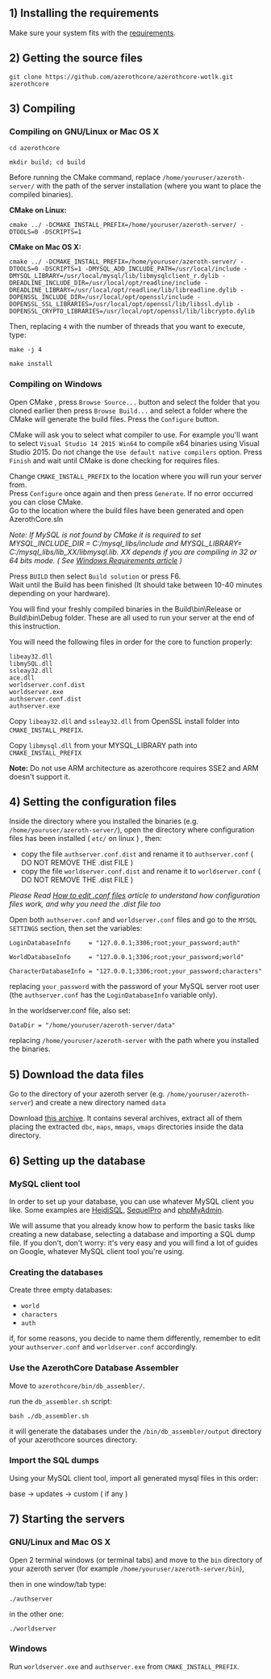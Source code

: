 ## 1) Installing the requirements

Make sure your system fits with the [requirements](https://github.com/AzerothCore/azerothcore-wotlk/wiki/Requirements).


## 2) Getting the source files

`git clone https://github.com/azerothcore/azerothcore-wotlk.git azerothcore`


## 3) Compiling

### Compiling on GNU/Linux or Mac OS X

`cd azerothcore`

`mkdir build; cd build`

Before running the CMake command, replace `/home/youruser/azeroth-server/` with the path of the server installation (where you want to place the compiled binaries).

**CMake on Linux:**

`cmake ../ -DCMAKE_INSTALL_PREFIX=/home/youruser/azeroth-server/ -DTOOLS=0 -DSCRIPTS=1`

**CMake on Mac OS X:**

`cmake ../ -DCMAKE_INSTALL_PREFIX=/home/youruser/azeroth-server/ -DTOOLS=0 -DSCRIPTS=1 -DMYSQL_ADD_INCLUDE_PATH=/usr/local/include -DMYSQL_LIBRARY=/usr/local/mysql/lib/libmysqlclient_r.dylib -DREADLINE_INCLUDE_DIR=/usr/local/opt/readline/include -DREADLINE_LIBRARY=/usr/local/opt/readline/lib/libreadline.dylib -DOPENSSL_INCLUDE_DIR=/usr/local/opt/openssl/include -DOPENSSL_SSL_LIBRARIES=/usr/local/opt/openssl/lib/libssl.dylib -DOPENSSL_CRYPTO_LIBRARIES=/usr/local/opt/openssl/lib/libcrypto.dylib`

Then, replacing `4` with the number of threads that you want to execute, type:

`make -j 4`

`make install`

### Compiling on Windows

Open CMake , press `Browse Source...` button and select the folder that you cloned earlier then press `Browse Build...` and select a folder where the CMake will generate the build files. Press the `Configure` button.

CMake will ask you to select what compiler to use. For example you'll want to select `Visual Studio 14 2015 Win64` to compile x64 binaries using Visual Studio 2015. Do not change the `Use default native compilers` option. Press `Finish` and wait until CMake is done checking for requires files.  

Change `CMAKE_INSTALL_PREFIX` to the location where you will run your server from.  
Press `Configure` once again and then press `Generate`. If no error occurred you can close CMake.  
Go to the location where the build files have been generated and open AzerothCore.sln  

_Note: If MySQL is not found by CMake it is required to set MYSQL_INCLUDE_DIR = C:/mysql_libs/include and MYSQL_LIBRARY= C:/mysql_libs/lib_XX/libmysql.lib._
_XX depends if you are compiling in 32 or 64 bits mode. ( See [Windows Requirements article](Requirements#windows) )_

Press `BUILD` then select `Build solution` or press F6.  
Wait until the Build has been finished (It should take between 10-40 minutes depending on your hardware).  

You will find your freshly compiled binaries in the Build\bin\Release or Build\bin\Debug folder. These are all used to run your server at the end of this instruction.
 
You will need the following files in order for the core to function properly:
 
```
libeay32.dll
libmySQL.dll 
ssleay32.dll 
ace.dll
worldserver.conf.dist
worldserver.exe 
authserver.conf.dist 
authserver.exe
```

Copy `libeay32.dll` and `ssleay32.dll` from OpenSSL install folder into `CMAKE_INSTALL_PREFIX`.

Copy `libmysql.dll` from your MYSQL_LIBRARY path into `CMAKE_INSTALL_PREFIX`


**Note:** Do not use ARM architecture as azerothcore requires SSE2 and ARM doesn't support it.  


## 4) Setting the configuration files

Inside the directory where you installed the binaries (e.g. `/home/youruser/azeroth-server/`), open the directory where configuration files has been installed  ( `etc/` on linux ) , then:

- copy the file `authserver.conf.dist` and rename it to `authserver.conf` ( DO NOT REMOVE THE .dist FILE )
- copy the file `worldserver.conf.dist` and rename it to `worldserver.conf` ( DO NOT REMOVE THE .dist FILE )

_Please Read [How to edit .conf files](how-to-work-with-conf-files) article to understand how configuration files work, and why you need the .dist file too_

Open both `authserver.conf` and `worldserver.conf` files and go to the `MYSQL SETTINGS` section, then set the variables:

`LoginDatabaseInfo     = "127.0.0.1;3306;root;your_password;auth"`

`WorldDatabaseInfo     = "127.0.0.1;3306;root;your_password;world"`

`CharacterDatabaseInfo = "127.0.0.1;3306;root;your_password;characters"`

replacing `your_password` with the password of your MySQL server root user
(the `authserver.conf` has the `LoginDatabaseInfo` variable only).

In the worldserver.conf file, also set:

`DataDir = "/home/youruser/azeroth-server/data"`

replacing `/home/youruser/azeroth-server` with the path where you installed the binaries.


## 5) Download the data files

Go to the directory of your azeroth server (e.g. `/home/youruser/azeroth-server`) and create a new directory named `data`

Download [this archive](https://mega.nz/#F!FMYzASKA!M-RY7OgXUR0nhWpnPKwusg). It contains several archives, extract all of them placing the extracted `dbc`, `maps`, `mmaps`, `vmaps` directories inside the data directory.


## 6) Setting up the database

### MySQL client tool

In order to set up your database, you can use whatever MySQL client you like. Some examples are [HeidiSQL](http://www.heidisql.com/download.php), [SequelPro](http://www.sequelpro.com/) and [phpMyAdmin](https://www.phpmyadmin.net/).

We will assume that you already know how to perform the basic tasks like creating a new database, selecting a database and importing a SQL dump file. If you don't, don't worry: it's very easy and you will find a lot of guides on Google, whatever MySQL client tool you're using.

### Creating the databases

Create three empty databases:

- `world`
- `characters`
- `auth`

if, for some reasons, you decide to name them differently, remember to edit your `authserver.conf` and `worldserver.conf` accordingly.
### Use the AzerothCore Database Assembler

Move to `azerothcore/bin/db_assembler/`.

run the `db_assembler.sh` script:

`bash ./db_assembler.sh`

it will generate the databases under the `/bin/db_assembler/output` directory of your azerothcore sources directory.

### Import the SQL dumps
 
Using your MySQL client tool, import all generated mysql files in this order:

base -> updates -> custom ( if any )

## 7) Starting the servers

### GNU/Linux and Mac OS X

Open 2 terminal windows (or terminal tabs) and move to the `bin` directory of your azeroth server (for example `/home/youruser/azeroth-server/bin`), 

then in one window/tab type:

`./authserver`

in the other one:

`./worldserver`


### Windows

Run `worldserver.exe` and `authserver.exe` from `CMAKE_INSTALL_PREFIX`.